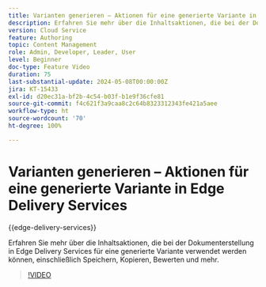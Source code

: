 ```yaml
---
title: Varianten generieren – Aktionen für eine generierte Variante in Edge Delivery Services
description: Erfahren Sie mehr über die Inhaltsaktionen, die bei der Dokumenterstellung in Edge Delivery Services für eine generierte Variante verwendet werden können, einschließlich Speichern, Kopieren, Bewerten und mehr.
version: Cloud Service
feature: Authoring
topic: Content Management
role: Admin, Developer, Leader, User
level: Beginner
doc-type: Feature Video
duration: 75
last-substantial-update: 2024-05-08T00:00:00Z
jira: KT-15433
exl-id: d20ec31a-bf2b-4c54-b03f-b1e9f36cfe81
source-git-commit: f4c621f3a9caa8c2c64b8323312343fe421a5aee
workflow-type: ht
source-wordcount: '70'
ht-degree: 100%

---
```


# Varianten generieren – Aktionen für eine generierte Variante in Edge Delivery Services

{{edge-delivery-services}}

Erfahren Sie mehr über die Inhaltsaktionen, die bei der Dokumenterstellung in Edge Delivery Services für eine generierte Variante verwendet werden können, einschließlich Speichern, Kopieren, Bewerten und mehr.

>[!VIDEO](https://video.tv.adobe.com/v/3428795/?learn=on)
